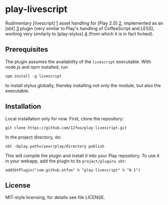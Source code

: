 play-livescript
===============

Rudimentary [livescript] [1] asset handling for [Play 2.0] [2], implemented as an [sbt] [3]
plugin (very similar to Play's handling of CoffeeScript and LESS), working very similarly to [play-stylus] [4] (from which it is in fact forked).

Prerequisites
-------------

The plugin assumes the availability of the `livescript` executable. With
node.js and npm installed, run

    npm install -g livescript

to install stylus globally, thereby installing not only the module, but
also the executable.

Installation
------------

Local installation only for now. First, clone the repository:

    git clone https://github.com/12foo/play-livescript.git

In the project directory, do:

    sbt -Dplay.path=/your/play/directory publish

This will compile the plugin and install it into your Play repository. To use it in your webapp, add the plugin to its `project/plugins.sbt`:

    addSbtPlugin("com.github.otfoo" % "play-livescript" % "0.1")


License
-------

MIT-style licensing, for details see file LICENSE.

[1]: http://learnboost.github.com/stylus/
[2]: http://www.playframework.org/
[3]: https://github.com/harrah/xsbt
[4]: https://github.com/patiencelabs/play-stylus
